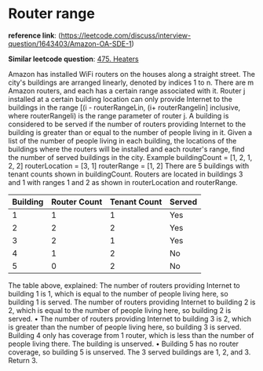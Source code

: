 # Router range

**reference link**: (https://leetcode.com/discuss/interview-question/1643403/Amazon-OA-SDE-1)

**Similar leetcode question**: 
[475. Heaters](https://leetcode.com/problems/heaters/)

Amazon has installed WiFi routers on the houses along a straight street. The city's buildings are
arranged linearly, denoted by indices 1 to n. There are m Amazon routers, and each has a certain
range associated with it. Router j installed at a certain building location can only provide Internet
to the buildings in the range [(i - routerRangeLin, (i+ routerRangelin] inclusive, where routerRangeli) is
the range parameter of router j. A building is considered to be served if the number of routers providing Internet to the building is greater than or equal to the number of people living in it. Given a list of the number of people living in each building, the locations of the buildings where the routers will be installed and each router's range, find the number of served buildings in the city.
Example
buildingCount = [1, 2, 1, 2, 2]
routerLocation = [3, 1]
routerRange = [1, 2]
There are 5 buildings with tenant counts shown in buildingCount. Routers are located in buildings 3
and 1 with ranges 1 and 2 as shown in
routerLocation and routerRange.

| Building | Router Count | Tenant Count | Served |
|----------|--------------|--------------|--------|
| 1        | 1            | 1            | Yes    |
| 2        | 2            | 2            | Yes    |
| 3        | 2            | 1            | Yes    |
| 4        | 1            | 2            | No     |
| 5        | 0            | 2            | No     |

The table above, explained:
The number of routers providing Internet to building 1 is 1, which is equal to the number of
people living here, so building 1 is served.
The number of routers providing Internet to building 2 is 2, which is equal to the number of
people living here, so building 2 is served.
• The number of routers providing Internet to building 3 is 2, which is greater than the number of people living here, so building 3 is served.
Building 4 only has coverage from 1 router, which is less than the number of people living there. The
building is unserved.
• Building 5 has no router coverage, so building 5 is unserved.
The 3 served buildings are 1, 2, and 3. Return 3.